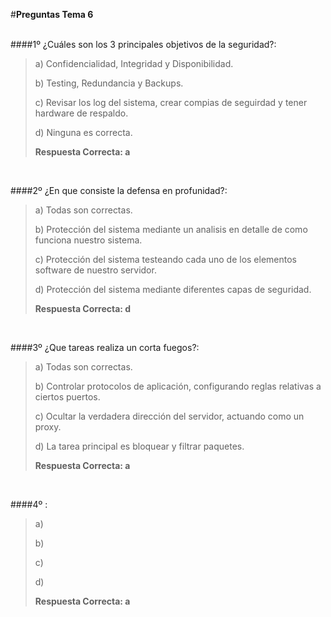 ﻿#**Preguntas  Tema 6**</br></br>

####1º ¿Cuáles son los 3 principales objetivos de la seguridad?:

> a) Confidencialidad, Integridad y Disponibilidad.
>
> b) Testing, Redundancia y Backups. 
>
> c) Revisar los log del sistema, crear compias de seguirdad y tener hardware de respaldo. 
>
> d) Ninguna es correcta.
> 
>**Respuesta Correcta: a**
</br>

####2º ¿En que consiste la defensa en profunidad?:

> a) Todas son correctas.
>
> b) Protección del sistema mediante un analisis en detalle de como funciona nuestro sistema.
>
> c) Protección del sistema testeando cada uno de los elementos software de nuestro servidor.
>
> d) Protección del sistema mediante diferentes capas de seguridad.
> 
>**Respuesta Correcta: d**
</br>

####3º ¿Que tareas realiza un corta fuegos?:

> a) Todas son correctas.
>
> b) Controlar protocolos de aplicación, configurando reglas relativas a
ciertos puertos.
>
> c) Ocultar la verdadera dirección del servidor, actuando
como un proxy.
>
> d) La tarea principal es bloquear y filtrar paquetes.
> 
>**Respuesta Correcta: a**
</br>

####4º :

> a) 
>
> b) 
>
> c) 
>
> d) 
> 
>**Respuesta Correcta: a**
</br>
